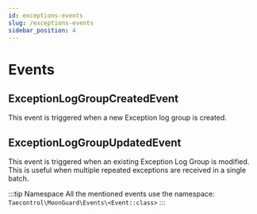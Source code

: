 ```yaml
---
id: exceptions-events
slug: /exceptions-events
sidebar_position: 4
---
```


# Events

## ExceptionLogGroupCreatedEvent

This event is triggered when a new Exception log group is created.

## ExceptionLogGroupUpdatedEvent

This event is triggered when an existing Exception Log Group is modified. This is useful when multiple repeated exceptions are received in a single batch.

:::tip Namespace
All the mentioned events use the namespace: `Taecontrol\MoonGuard\Events\<Event::class>`
:::
